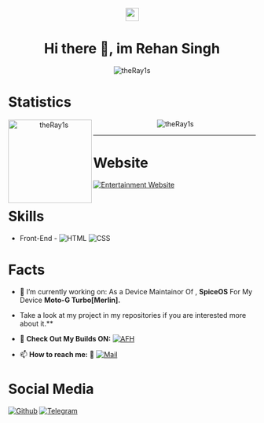 <p align="center"> <img src="https://user-images.githubusercontent.com/5679180/79618120-0daffb80-80be-11ea-819e-d2b0fa904d07.gif" width="27px"><br>
<h1 align="center"> Hi there 👋, im Rehan Singh<br/> </h1></p>
<p align="center"><img src="https://github-profile-trophy.vercel.app/?username=theRay1s&theme=onedark&column=4" alt="theRay1s" /></a> </p>

# Statistics #

<p align="center"><img height="170" align="left" src="https://github-readme-stats.vercel.app/api?username=theRay1s&include_all_commits=true&theme=onedark&count_private=true" alt="theRay1s"> &nbsp<img src="https://github-readme-stats.vercel.app/api/top-langs?username=theRay1s&show_icons=true&locale=en&layout=compact&theme=onedark&count_private=true" alt="theRay1s" /></p>

---

# Website #
[![Entertainment Website](https://img.shields.io/badge/Ray%20Network-https%3A%2F%2Fraysnetwork.cf%2F-red)](https://raynetwork.cf/)

# Skills #

- Front-End -
![HTML](https://img.shields.io/badge/HTML%2085%25-red.svg)
![CSS](https://img.shields.io/badge/CSS%2085%25-purple.svg)


# Facts #

- 🔭 I’m currently working on: 
As a Device Maintainor Of , **SpiceOS** For My Device **Moto-G Turbo[Merlin].**
- Take a look at my project in my repositories if you are interested more about it.**
- 🌱 **Check Out My Builds ON:** [![AFH](https://img.shields.io/badge/-AndroidFileHost-green)](https://www.androidfilehost.com/?w=files&flid=316429)


- 📫 **How to reach me:** 💌 [![Mail](https://img.shields.io/badge/Mail-rehandagur%40outlook.com-blue)](rehandagur@outlook.com)


# Social Media #
[![Github](https://img.shields.io/badge/-Github-000?style=flat&logo=Github&logoColor=white)](https://github.com/theRay1s)
[![Telegram](https://img.shields.io/badge/Rehan%20Singh-Telegram-blue)](https://telegram.dog/theRay1)

